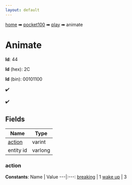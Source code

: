 ```yaml
---
layout: default
---
```


[home](/) ➡ [pocket100](/protocol/pocket100) ➡ [play](/protocol/pocket100/play) ➡ animate

# Animate

**Id**: 44

**Id** (hex): 2C

**Id** (bin): 00101100

✔️

✔️

## Fields

Name | Type
---|---
[action](#action) | varint
entity id | varlong

### action

**Constants**:
Name | Value
---|:---:
[breaking](action_breaking) | 1
[wake up](action_wake-up) | 3

